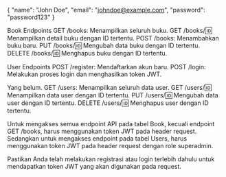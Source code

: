 {
  "name": "John Doe",
  "email": "johndoe@example.com",
  "password": "password123"
}

Book Endpoints
GET /books: Menampilkan seluruh buku.
GET /books/:id: Menampilkan detail buku dengan ID tertentu.
POST /books: Menambahkan buku baru.
PUT /books/:id: Mengubah data buku dengan ID tertentu.
DELETE /books/:id: Menghapus buku dengan ID tertentu.

User Endpoints
POST /register: Mendaftarkan akun baru.
POST /login: Melakukan proses login dan menghasilkan token JWT.

Yang belum. 
GET /users: Menampilkan seluruh data user.
GET /users/:id: Menampilkan data user dengan ID tertentu.
PUT /users/:id: Mengubah data user dengan ID tertentu.
DELETE /users/:id: Menghapus user dengan ID tertentu.

Untuk mengakses semua endpoint API pada tabel Book, kecuali endpoint GET /books, harus menggunakan token JWT pada header request. Sedangkan untuk mengakses endpoint pada tabel Users, harus menggunakan token JWT pada header request dengan role superadmin.

Pastikan Anda telah melakukan registrasi atau login terlebih dahulu untuk mendapatkan token JWT yang akan digunakan pada request.